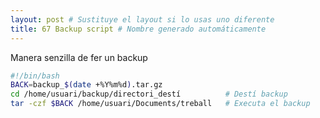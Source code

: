 ```yaml
---
layout: post # Sustituye el layout si lo usas uno diferente
title: 67 Backup script # Nombre generado automáticamente
---
```


Manera senzilla de fer un backup

```bash
#!/bin/bash
BACK=backup_$(date +%Y%m%d).tar.gz
cd /home/usuari/backup/directori_destí          # Destí backup
tar -czf $BACK /home/usuari/Documents/treball   # Executa el backup
```


